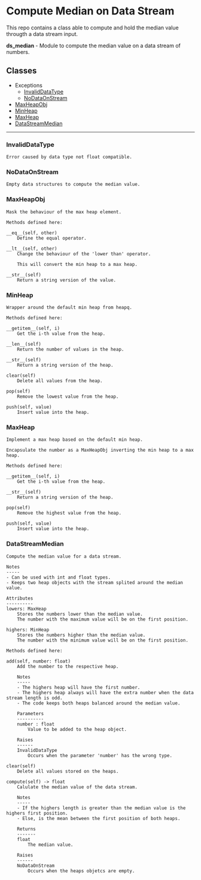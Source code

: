 # Compute Median on Data Stream

This repo contains a class able to compute and hold the median value througth a data stream input.

**ds_median** - Module to compute the median value on a data stream of numbers.

## Classes
* Exceptions
    * [InvalidDataType](#InvalidDataType)
    * [NoDataOnStream](#NoDataOnStream)
* [MaxHeapObj](#MaxHeapObj)
* [MinHeap](#MinHeap)
* [MaxHeap](#MaxHeap)
* [DataStreamMedian](#DataStreamMedian)

---

### InvalidDataType

```text
Error caused by data type not float compatible.
```

### NoDataOnStream

```
Empty data structures to compute the median value.
```

### MaxHeapObj

```
Mask the behaviour of the max heap element.

Methods defined here:

__eq__(self, other)
    Define the equal operator.

__lt__(self, other)
    Change the behaviour of the 'lower than' operator.

    This will convert the min heap to a max heap.

__str__(self)
    Return a string version of the value.

```

### MinHeap

```
Wrapper around the default min heap from heapq.

Methods defined here:

__getitem__(self, i)
    Get the i-th value from the heap.

__len__(self)
    Return the number of values in the heap.

__str__(self)
    Return a string version of the heap.

clear(self)
    Delete all values from the heap.

pop(self)
    Remove the lowest value from the heap.

push(self, value)
    Insert value into the heap.

```

### MaxHeap

```
Implement a max heap based on the default min heap.

Encapsulate the number as a MaxHeapObj inverting the min heap to a max heap.

Methods defined here:

__getitem__(self, i)
    Get the i-th value from the heap.

__str__(self)
    Return a string version of the heap.

pop(self)
    Remove the highest value from the heap.

push(self, value)
    Insert value into the heap.

```

### DataStreamMedian

```text
Compute the median value for a data stream.

Notes
-----
- Can be used with int and float types.
- Keeps two heap objects with the stream splited around the median value.

Attributes
----------
lowers: MaxHeap
    Stores the numbers lower than the median value.
    The number with the maximum value will be on the first position.

highers: MinHeap
    Stores the numbers higher than the median value.
    The number with the minimum value will be on the first position.

Methods defined here:

add(self, number: float)
    Add the number to the respective heap.

    Notes
    -----
    - The highers heap will have the first number.
    - The highers heap always will have the extra number when the data stream length is odd.
    - The code keeps both heaps balanced around the median value.

    Parameters
    ----------
    number : float
        Value to be added to the heap object.

    Raises
    ------
    InvalidDataType
        Occurs when the parameter 'number' has the wrong type.

clear(self)
    Delete all values stored on the heaps.

compute(self) -> float
    Calulate the median value of the data stream.

    Notes
    -----
    - If the highers length is greater than the median value is the highers first position.
    - Else, is the mean between the first position of both heaps.

    Returns
    -------
    float
        The median value.

    Raises
    ------
    NoDataOnStream
        Occurs when the heaps objetcs are empty.

```
